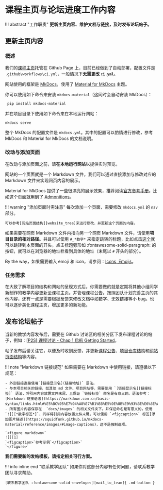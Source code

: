 # 课程主页与论坛进度工作内容

!!! abstract "工作职责"
    **更新主页内容、维护文档与链接，及时发布论坛帖子。**

## 更新主页内容

### 概述

我们的[课程主页][homepage]托管在 Github Page 上，目前已经做到了自动部署，配置文件是 `.github\workflows\ci.yml`，一般情况下**无需更改 `ci.yml`**。

网站使用的框架是 [MkDocs](https://www.mkdocs.org/)，使用了 [Material for MkDocs](https://squidfunk.github.io/mkdocs-material/) 主题。

你可以使用如下命令来安装 `mkdocs-material`（这同时会自动安装 MkDocs）：

```bash
 pip install mkdocs-material
```

并在项目目录下使用如下命令来在本地运行网站：

```bash
mkdocs serve
```

整个 MkDocs 的配置文件是 `mkdocs.yml`。其中的配置可以酌情进行修改，参考 MkDocs 和 Material for MkDocs 的文档说明。

### 改动与添加页面

在改动与添加页面之前，请**在本地运行网站**以提供实时预览。

网站的一个页面就是一个 Markdown 文件，我们可以通过直接添加与修改对应的 Markdown 文件来实现网页内容的展示。

Material for MkDocs 提供了一些很漂亮的展示效果，推荐阅读[官方参考手册](https://squidfunk.github.io/mkdocs-material/reference/#built-in-meta-plugin)，比如这个页面就用到了 [Admonitions](https://squidfunk.github.io/mkdocs-material/reference/admonitions/)。

!!! warning "添加页面时需注意"
    每次添加一个页面，需要修改 `mkdocs.yml` 的 `nav` 部分。

    可以参考[网站页面结构][website_tree]来进行修改，并更新这个页面的内容。

如果需要在网页 Markdown 文件内指向另一个网页 Markdown 文件，请使用**项目目录的相对路径**。并且可以使用 `#_*数字*` 来指定跳转的标题，比如点击[这个](#_1)就可以跳转到本页面的开头。点击标题旁形如 :fontawesome-solid-paragraph: 的按钮，就可以在浏览器的地址栏看到具体的地址（末尾以 `#` 开头的部分）。

By the way，如果需要输入 emoji 和 icon，请参阅：[Icons, Emojis](https://squidfunk.github.io/mkdocs-material/reference/icons-emojis/?h=icon)。

### 任务需求

在大致了解项目的结构和网站的呈现方式后，你需要做的就是定期将其他小组同学新制作的教学内容更新至课程主页，并管理课程公告，按照团队计划完善主页的其他内容，还有一点是需要根据反馈来修改文档中如错字、无效链接等小 bug。也可以逐步美化课程主页，增加更多的新功能。

## 发布论坛帖子

当新的教学内容发布后，需要在 Github 讨论区的相关分区下发布课程讨论的帖子，例如：[[P2S] 课程讨论 - Chap 1 启航 Getting Started](http://forum.datawhale.club/t/topic/4435)。

帖子发布后请关注它，以便及时收到反馈，并更新[课程公告][course_announcement]、[项目仓库结构][repo_tree]和[网站页面结构][website_tree]等内容。

!!! note "Markdown 链接规范"
    如果需要在 Markdown 中使用链接，请遵循以下规范：

    - 外部链接直接使用`[链接显示名](链接地址)` 语法。
    - 与本项目相关的链接，如其他 md 文件、项目网址等，需要使用 `[链接显示名][链接标签]` 语法，将引用内容放置文件末尾，且保证 `链接标签` 命名是有意义的。语法参考：[Markdown 链接语法](https://markdown.com.cn/basic-syntax/links.html#%E5%BC%95%E7%94%A8%E7%B1%BB%E5%9E%8B%E9%93%BE%E6%8E%A5)。
    - 所有图片内容保存在  `docs/images` 的相关文件夹下，并保证命名是有意义的，使用 `![][*数字标签*]`，同样将引用内容放置文件末尾，可以使用 `<figcaption>` 标签[添加图片描述](https://squidfunk.github.io/mkdocs-material/reference/images/#image-captions)，这不是强制选项。

    `<figure markdown>`
    ![][1]
    `<figcaption>`参考示例`</figcaption>`
    `</figure>`

**我们需要新的发帖模板，请指定相关可行方案。**

!!! info inline end "联系教学团队"
    如果你对这部分内容有任何问题，请联系教学团队寻求帮助。

    [联系教学团队 :fontawesome-solid-envelope:][mail_to_team]{ .md-button }

[mail_to_team]: ../../Team/team.md
[homepage]: https://anine09.github.io/learn-python-the-smart-way-v2/
[website_tree]: ../repo_tree.md#_3
[course_announcement]: ../../Index/announcements.md
[repo_tree]: ../repo_tree.md#_2
[1]: ../../images/contribute/markdown_link.png
